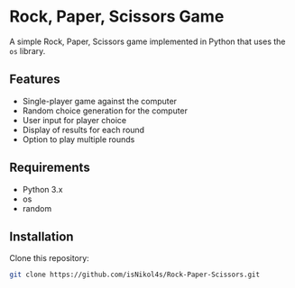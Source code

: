 # Rock, Paper, Scissors Game

A simple Rock, Paper, Scissors game implemented in Python that uses the `os` library.

## Features

- Single-player game against the computer
- Random choice generation for the computer
- User input for player choice
- Display of results for each round
- Option to play multiple rounds

## Requirements

- Python 3.x
- os
- random

## Installation

Clone this repository:

```sh
git clone https://github.com/isNikol4s/Rock-Paper-Scissors.git

